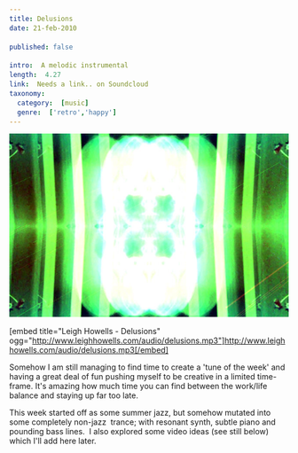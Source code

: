 ```yaml
---
title: Delusions
date: 21-feb-2010

published: false

intro:  A melodic instrumental
length:  4.27
link:  Needs a link.. on Soundcloud
taxonomy:
  category:  [music]
  genre:  ['retro','happy']
---
```


![](delusion.jpg)

[embed title="Leigh Howells - Delusions" ogg="http://www.leighhowells.com/audio/delusions.mp3"]http://www.leighhowells.com/audio/delusions.mp3[/embed]

Somehow I am still managing to find time to create a 'tune of the week' and having a great deal of fun pushing myself to be creative in a limited time-frame. It's amazing how much time you can find between the work/life balance and staying up far too late.

This week started off as some summer jazz, but somehow mutated into some completely non-jazz  trance; with resonant synth, subtle piano and pounding bass lines.  I also explored some video ideas (see still below) which I'll add here later.

